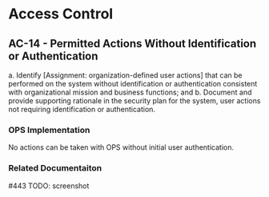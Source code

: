 # Access Control
## AC-14 - Permitted Actions Without Identification or Authentication

a. Identify [Assignment: organization-defined user actions] that can be performed on the system without identification or authentication consistent with organizational mission and business functions; and
b. Document and provide supporting rationale in the security plan for the system, user actions not requiring identification or authentication.

### OPS Implementation

No actions can be taken with OPS without initial user authentication.

### Related Documentaiton

#443
TODO: screenshot
